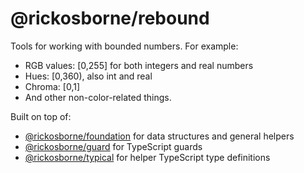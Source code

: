 # @rickosborne/rebound

Tools for working with bounded numbers.
For example:

- RGB values: \[0,255\] for both integers and real numbers
- Hues: \[0,360), also int and real
- Chroma: \[0,1\]
- And other non-color-related things.

Built on top of:

- [@rickosborne/foundation](https://www.npmjs.com/package/@rickosborne/foundation) for data structures and general helpers
- [@rickosborne/guard](https://www.npmjs.com/package/@rickosborne/guard) for TypeScript guards
- [@rickosborne/typical](https://www.npmjs.com/package/@rickosborne/typical) for helper TypeScript type definitions
